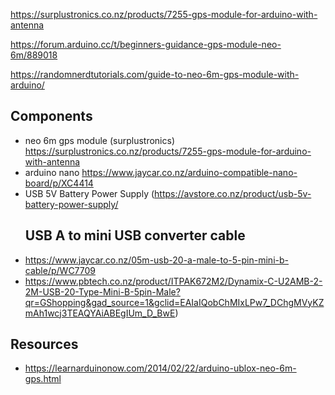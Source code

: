 https://surplustronics.co.nz/products/7255-gps-module-for-arduino-with-antenna

https://forum.arduino.cc/t/beginners-guidance-gps-module-neo-6m/889018

https://randomnerdtutorials.com/guide-to-neo-6m-gps-module-with-arduino/

## Components
- neo 6m gps module (surplustronics)  https://surplustronics.co.nz/products/7255-gps-module-for-arduino-with-antenna
- arduino nano https://www.jaycar.co.nz/arduino-compatible-nano-board/p/XC4414
- USB 5V Battery Power Supply (https://avstore.co.nz/product/usb-5v-battery-power-supply/
  ## USB A to mini USB converter cable
- https://www.jaycar.co.nz/05m-usb-20-a-male-to-5-pin-mini-b-cable/p/WC7709
- https://www.pbtech.co.nz/product/ITPAK672M2/Dynamix-C-U2AMB-2-2M-USB-20-Type-Mini-B-5pin-Male?qr=GShopping&gad_source=1&gclid=EAIaIQobChMIxLPw7_DChgMVyKZmAh1wcj3TEAQYAiABEgIUm_D_BwE)


## Resources
- https://learnarduinonow.com/2014/02/22/arduino-ublox-neo-6m-gps.html
